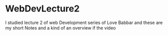 # WebDevLecture2
I studied lecture 2 of web Development series of Love Babbar and these are my short Notes and a kind of an overview if the video 
